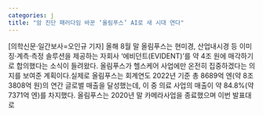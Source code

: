 ```yaml
---
categories: j
title: "암 진단 패러다임 바꾼 ‘올림푸스’ AI로 새 시대 연다"
---
```

[의학신문·일간보사=오인규 기자] 올해 8월 말 올림푸스는 현미경, 산업내시경 등 이미징·계측·측정 솔루션을 제공하는 자회사 ‘에비던트(EVIDENT)’를 약 4조 원에 매각하기로 합의했다는 소식이 들려왔다. 올림푸스가 헬스케어 사업에만 온전히 집중하겠다는 의지를 보여준 계획이다.실제로 올림푸스는 회계연도 2022년 기준 총 8689억 엔(약 8조 3808억 원)의 연간 글로벌 매출을 달성했는데, 이 중 의료 사업의 매출이 약 84.8%(약 7371억 엔)를 차지했다. 올림푸스는 2020년 말 카메라사업을 종료했으며 이번 발표대로